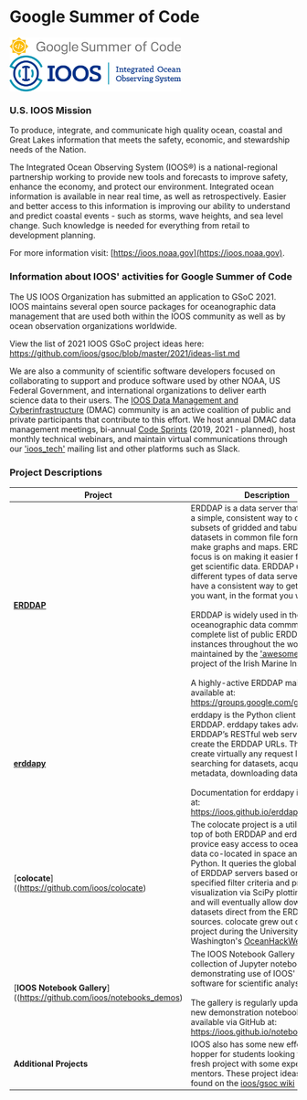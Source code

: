 # Google Summer of Code 

<img src="img/GSoC-logo-horizontal.svg" alt="Google Summer of Code logo" width="300" style="padding-right: 50px; vertical-align: middle">&nbsp;&nbsp;&nbsp;&nbsp;&nbsp;&nbsp;&nbsp;&nbsp;&nbsp;&nbsp; <img src="img/IOOS_Emblem_Tertiary_A_RGB.jpg" alt="IOOS logo" width="300" style="vertical-align: middle">

### U.S. IOOS Mission
To produce, integrate, and communicate high quality ocean, coastal and Great Lakes information that meets the safety, economic, and stewardship needs of the Nation.

The Integrated Ocean Observing System (IOOS®) is a national-regional partnership working to provide new tools and forecasts to improve safety, enhance the economy, and protect our environment. Integrated ocean information is available in near real time, as well as retrospectively. Easier and better access to this information is improving our ability to understand and predict coastal events - such as storms, wave heights, and sea level change. Such knowledge is needed for everything from retail to development planning.

For more information visit: [https://ioos.noaa.gov](https://ioos.noaa.gov).

### Information about IOOS' activities for Google Summer of Code
The US IOOS Organization has submitted an application to GSoC 2021.  IOOS maintains several open source packages for oceanographic data management that are used both within the IOOS community as well as by ocean observation organizations worldwide.  

View the list of 2021 IOOS GSoC project ideas here: https://github.com/ioos/gsoc/blob/master/2021/ideas-list.md

We are also a community of scientific software developers focused on collaborating to support and produce software used by other NOAA, US Federal Government, and international organizations to deliver earth science data to their users.  The [IOOS Data Management and Cyberinfrastructure](https://ioos.noaa.gov/project/dmac/) (DMAC) community is an active coalition of public and private participants that contribute to this effort.  We host annual DMAC data management meetings, bi-annual [Code Sprints](https://www.glos.us/code-sprint/) (2019, 2021 - planned), host monthly technical webinars, and maintain virtual communications through our ['ioos_tech'](https://groups.google.com/g/ioos_tech) mailing list and other platforms such as Slack.  

### Project Descriptions

|**Project**|**Description**|
|--------|------------|
|[**ERDDAP**](https://github.com/BobSimons/erddap)| ERDDAP is a data server that gives you a simple, consistent way to download subsets of gridded and tabular scientific datasets in common file formats and make graphs and maps. ERDDAP's focus is on making it easier for you to get scientific data.  ERDDAP unifies the different types of data servers so you have a consistent way to get the data you want, in the format you want.  <br /><br />ERDDAP is widely used in the oceanographic data commmunity - a complete list of public ERDDAP instances throughout the world is maintained by the ['awesome-erddap'](https://github.com/IrishMarineInstitute/awesome-erddap) project of the Irish Marine Institute.  <br /><br />A highly-active ERDDAP mailing list is available at: https://groups.google.com/g/erddap. |
|[**erddapy**](https://github.com/ioos/erddapy)| erddapy is the Python client for ERDDAP.  erddapy takes advantage of ERDDAP’s RESTful web services to create the ERDDAP URLs. The users can create virtually any request like, searching for datasets, acquiring metadata, downloading data, etc.  <br /><br />Documentation for erddapy is available at: https://ioos.github.io/erddapy/v0.9.0/.|
|[**colocate**]((https://github.com/ioos/colocate)| The colocate project is a utility built on top of both ERDDAP and erddapy to provice easy access to oceanographic data co-located in space and time via Python.  It queries the global collection of ERDDAP servers based on user-specified filter criteria and provides map visualization via SciPy plotting tools, and will eventually allow download of datasets direct from the ERDDAP sources.  colocate grew out of a student project during the University of Washington's [OceanHackWeek 2019](https://oceanhackweek.github.io/ohw19/).|
|[**IOOS Notebook Gallery**]((https://github.com/ioos/notebooks_demos)| The IOOS Notebook Gallery is a collection of Jupyter notebooks demonstrating use of IOOS' data and software for scientific analysis.  <br /><br />The gallery is regularly updated with new demonstration notebooks and is available via GitHub at: https://ioos.github.io/notebooks_demos/ |
|**Additional Projects**| IOOS also has some new efforts in the hopper for students looking to start on a fresh project with some experienced mentors.  These project ideas can be found on the [ioos/gsoc wiki](https://github.com/ioos/gsoc/wiki/Google-Summer-of-Code-2021---Additional-Projects)|